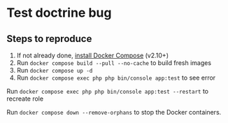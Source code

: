 # Test doctrine bug

## Steps to reproduce

1. If not already done, [install Docker Compose](https://docs.docker.com/compose/install/) (v2.10+)
2. Run `docker compose build --pull --no-cache` to build fresh images
3. Run `docker compose up -d`
4. Run `docker compose exec php php bin/console app:test` to see error

Run `docker compose exec php php bin/console app:test --restart` to recreate role

Run `docker compose down --remove-orphans` to stop the Docker containers.

